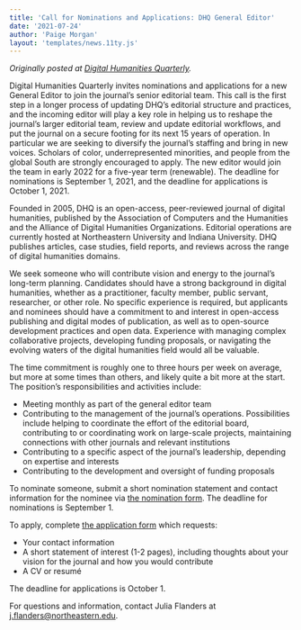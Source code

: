 ```yaml
---
title: 'Call for Nominations and Applications: DHQ General Editor'
date: '2021-07-24'
author: 'Paige Morgan'
layout: 'templates/news.11ty.js'
---
```

*Originally posted at [Digital Humanities Quarterly](http://www.digitalhumanities.org/dhq/announcements/index.html).*

Digital Humanities Quarterly invites nominations and applications for a new General Editor to join the journal’s senior editorial team. This call is the first step in a longer process of updating DHQ’s editorial structure and practices, and the incoming editor will play a key role in helping us to reshape the journal’s larger editorial team, review and update editorial workflows, and put the journal on a secure footing for its next 15 years of operation. In particular we are seeking to diversify the journal’s staffing and bring in new voices. Scholars of color, underrepresented minorities, and people from the global South are strongly encouraged to apply. The new editor would join the team in early 2022 for a five-year term (renewable). The deadline for nominations is September 1, 2021, and the deadline for applications is October 1, 2021.

Founded in 2005, DHQ is an open-access, peer-reviewed journal of digital humanities, published by the Association of Computers and the Humanities and the Alliance of Digital Humanities Organizations. Editorial operations are currently hosted at Northeastern University and Indiana University. DHQ publishes articles, case studies, field reports, and reviews across the range of digital humanities domains.

We seek someone who will contribute vision and energy to the journal’s long-term planning. Candidates should have a strong background in digital humanities, whether as a practitioner, faculty member, public servant, researcher, or other role. No specific experience is required, but applicants and nominees should have a commitment to and interest in open-access publishing and digital modes of publication, as well as to open-source development practices and open data. Experience with managing complex collaborative projects, developing funding proposals, or navigating the evolving waters of the digital humanities field would all be valuable.

The time commitment is roughly one to three hours per week on average, but more at some times than others, and likely quite a bit more at the start. The position’s responsibilities and activities include:

- Meeting monthly as part of the general editor team
- Contributing to the management of the journal’s operations. Possibilities include helping to coordinate the effort of the editorial board, contributing to or coordinating work on large-scale projects, maintaining connections with other journals and relevant institutions
- Contributing to a specific aspect of the journal’s leadership, depending on expertise and interests
- Contributing to the development and oversight of funding proposals

To nominate someone, submit a short nomination statement and contact information for the nominee via [the nomination form](https://docs.google.com/forms/d/e/1FAIpQLSfHUmYNhXsiVbC2jZ1cjv9uk-PIV43Fx3HRlAhXPKAhaLt1Pg/viewform). The deadline for nominations is September 1.

To apply, complete [the application form](https://docs.google.com/forms/d/e/1FAIpQLSci6BQpuMcaLRQKX3c80kkJH7IegVpVXv9Nngg7-ykczCSODw/viewform) which requests:

- Your contact information
- A short statement of interest (1-2 pages), including thoughts about your vision for the journal and how you would contribute
- A CV or resumé

The deadline for applications is October 1.

For questions and information, contact Julia Flanders at [j.flanders@northeastern.edu](mailto:j.flanders@northeastern.edu).
